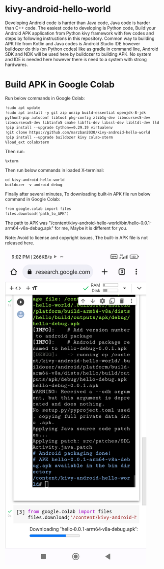 # kivy-android-hello-world

Developing Android code is harder than Java code, Java code is harder than C++ code. The easiest code to developing is Python code, Build your Android APK application from Python kivy framework with few codes and steps by following instructions in this repository. Common way to building APK file from Kotlin and Java codes is Android Studio IDE however buildozer do this (on Python codes) like as gradle in command line, Android SDK and NDK will be used here by buildozer to building APK. No system and IDE is needed here however there is need to a system with strong hardwares.

# Build APK in Google Colab

Run below commands in Google Colab:
```
!sudo apt update
!sudo apt install -y git zip unzip build-essential openjdk-8-jdk python3-pip autoconf libtool pkg-config zlib1g-dev libncurses5-dev libncursesw5-dev libtinfo5 cmake libffi-dev libssl-dev libltdl-dev lld
!pip install --upgrade Cython==0.29.19 virtualenv
!git clone https://github.com/marzban2030/kivy-android-hello-world
!pip install --upgrade buildozer kivy colab-xterm
%load_ext colabxterm
```

Then run:
```
%xterm
```

Then run below commands in loaded X-terminal:
```
cd kivy-android-hello-world
buildozer -v android debug
```

Finally after several minutes, To downloading built-in APK file run below command in Google Colab:
```
from google.colab import files
files.download('path_to_APK')
```

The path to APK was "/content/kivy-android-hello-world/bin/hello-0.0.1-arm64-v8a-debug.apk" for me, Maybe it is different for you.

Note: Avoid to license and copyright issues, The built-in APK file is not released here.

![Image1](https://github.com/marzban2030/kivy-android-hello-world/raw/master/Screenshot.jpg)
